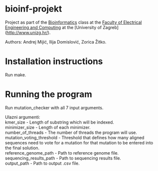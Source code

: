# bioinf-projekt
Project as part of the [Bioinformatics](https://www.fer.unizg.hr/predmet/bio) class at the [Faculty of Electrical Engineering and Computing](https://www.fer.unizg.hr/) at the [University of Zagreb] (http://www.unizg.hr/).

Authors: Andrej Mijić, Ilija Domislović, Zorica Žitko.

# Installation instructions
Run make.

# Running the program
Run mutation_checker with all 7 input arguments.

Ulazni argumenti:<br/>
kmer_size - Length of substring which will be indexed.<br/>
minimizer_size - Length of each minimizer.<br/>
number_of_threads - The number of threads the program will use.<br/>
mutation_voting_threshold - Threshold that defines how many aligned sequences need to vote for a mutation for that mutation to be entered into the final solution.<br/>
reference_genome_path - Path to reference genome file.<br/>
sequencing_results_path - Path to sequencing results file.<br/>
output_path - Path to output .csv file.<br/>
